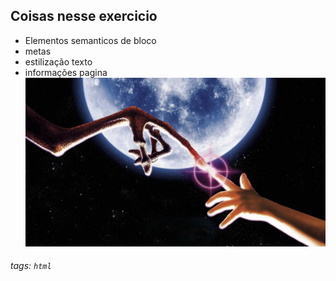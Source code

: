 

## Coisas nesse exercicio
- Elementos semanticos de bloco
- metas
- estilização texto 
- informações pagina
![image](et.jpg)




###### tags: `html`
